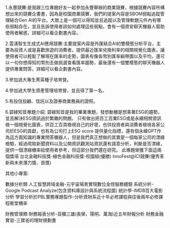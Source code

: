 1.永豐競賽:是我跟三位專題好友一起參加永豐舉辦的商業競賽，根據競賽內容所構想出來的競賽企畫書，因為是校園商業競賽，我們的提案內容是SBOM弱點追蹤管理結合Gen AI的平台，大致上是一個可以得知並且追蹤以及管理軟題元件內有哪些弱點存在，並且告訴使用者該如何處理這些弱點，會有一個資安聊天機器人幫助使用者解惑，詳細可以看企劃書內容。

2.雲湧智生生成式AI應用競賽:主要提案內容是外匯結合AI的雙模態分析平台，主要為投資人或是喜歡旅遊的消費者，提供最近匯率兌換利率的相關視覺化圖表，讓使用者可以輕鬆了解現在匯率的走勢，圖表有像各幣別匯率緞帶圖以及平均，還可以一句你想得知的幣別去做挑選查看匯率趨勢，最後還有一個雙模態的聊天機器人提供專業問答，詳細可以看企劃書內容。

3.參加過大專生菁英種子培育營。

4.參加過大學生資產管理培育營，並且得了第一名。

5.有投信投顧、信託以及證券商業務員的證照。

6.碧綠知音專題介紹:
碧綠知音是我的畢業專題，發想動機是想乘著ESG的趨勢，並且解決ESG資訊過於繁雜的問題。
只有做出把百工百業ESG或是永續相關資訊做一個視覺化圖表，供百工百頁檢視自己的好壞，也供投資者與消費者檢視各家公司於ESG的貢獻，也有為公司打上ESG score 提供量化指標，還有個永續GPT作為這方面知識的專業問答機器人，但是我們真正想做的其實是一個每家公司的漂綠檢驗，經過爬取新聞資料以及公開資訊觀測站資訊還有語意分析，判斷是否漂綠，提供一個漂綠機率給使用者參考，但這部分我們還在研究。
此專題榮獲下面這兩個獎項
台北金融科技獎-綠色金融科技獎-校園組(優勝)
InnoFest@ICI競賽(優秀革新與未來潛力獎、首獎)

其他小專案:

數據分析類
人工智慧跨域金融-元宇宙場景實現數位金控服務體驗
系統分析-Google Podcast Analyze(包含資料庫設計與系統流程圖)
統計學-IMDB百大電影分析
學習分析於PBL實務專題製作-分析資財系近十年必修課程與往後兩年必修課程衝堂機率

財務管理類
財務報表分析-貨櫃三雄(長榮、陽明、萬海)近五年財報分析
財務金融實習-三寶爸的理財規劃書﻿



